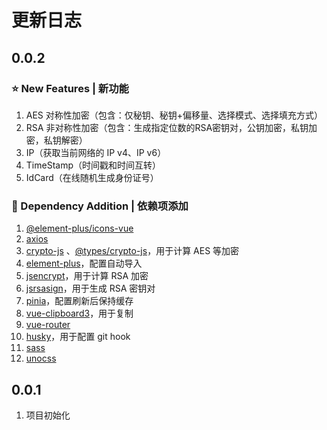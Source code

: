 # 更新日志

## 0.0.2

### ⭐ New Features | 新功能

1. AES 对称性加密（包含：仅秘钥、秘钥+偏移量、选择模式、选择填充方式）
2. RSA 非对称性加密（包含：生成指定位数的RSA密钥对，公钥加密，私钥加密，私钥解密）
3. IP（获取当前网络的 IP v4、IP v6）
4. TimeStamp（时间戳和时间互转）
5. IdCard（在线随机生成身份证号）

### 🔨 Dependency Addition | 依赖项添加

1. [@element-plus/icons-vue](https://github.com/element-plus/element-plus-icons)
2. [axios](https://github.com/axios/axios)
3. [crypto-js](http://github.com/brix/crypto-js)
   、[@types/crypto-js](https://github.com/DefinitelyTyped/DefinitelyTyped/tree/master/types/crypto-js)，用于计算 AES 等加密
4. [element-plus](https://github.com/element-plus/element-plus)，配置自动导入
5. [jsencrypt](https://github.com/travist/jsencrypt)，用于计算 RSA 加密
6. [jsrsasign](https://github.com/kjur/jsrsasign)，用于生成 RSA 密钥对
7. [pinia](https://github.com/vuejs/pinia)，配置刷新后保持缓存
8. [vue-clipboard3](https://github.com/JamieCurnow/vue-clipboard3)，用于复制
9. [vue-router](https://github.com/vuejs/router)
10. [husky](https://github.com/typicode/husky)，用于配置 git hook
11. [sass](https://github.com/sass/dart-sass)
12. [unocss](https://github.com/unocss/unocss)

## 0.0.1

1. 项目初始化
